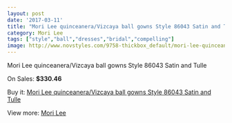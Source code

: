```yaml
---
layout: post
date: '2017-03-11'
title: "Mori Lee quinceanera/Vizcaya ball gowns Style 86043 Satin and Tulle"
category: Mori Lee
tags: ["style","ball","dresses","bridal","compelling"]
image: http://www.novstyles.com/9758-thickbox_default/mori-lee-quinceanera-vizcaya-ball-gowns-style-86043-satin-and-tulle.jpg
---
```

Mori Lee quinceanera/Vizcaya ball gowns Style 86043 Satin and Tulle

On Sales: **$330.46**
<a href="https://www.novstyles.com/en/mori-lee/6908-mori-lee-quinceanera-vizcaya-ball-gowns-style-86043-satin-and-tulle.html"><amp-img layout="responsive" width="600" height="600" src="//www.novstyles.com/9758-thickbox_default/mori-lee-quinceanera-vizcaya-ball-gowns-style-86043-satin-and-tulle.jpg" alt="Mori Lee quinceanera/Vizcaya ball gowns Style 86043 Satin and Tulle 0" /></a>
<a href="https://www.novstyles.com/en/mori-lee/6908-mori-lee-quinceanera-vizcaya-ball-gowns-style-86043-satin-and-tulle.html"><amp-img layout="responsive" width="600" height="600" src="//www.novstyles.com/9759-thickbox_default/mori-lee-quinceanera-vizcaya-ball-gowns-style-86043-satin-and-tulle.jpg" alt="Mori Lee quinceanera/Vizcaya ball gowns Style 86043 Satin and Tulle 1" /></a>

Buy it: [Mori Lee quinceanera/Vizcaya ball gowns Style 86043 Satin and Tulle](https://www.novstyles.com/en/mori-lee/6908-mori-lee-quinceanera-vizcaya-ball-gowns-style-86043-satin-and-tulle.html "Mori Lee quinceanera/Vizcaya ball gowns Style 86043 Satin and Tulle")

View more: [Mori Lee](https://www.novstyles.com/en/47-mori-lee "Mori Lee")